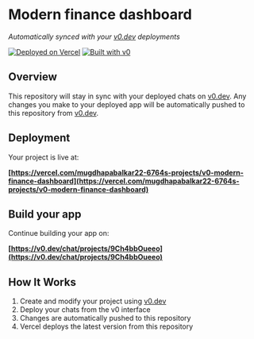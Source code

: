# Modern finance dashboard

*Automatically synced with your [v0.dev](https://v0.dev) deployments*

[![Deployed on Vercel](https://img.shields.io/badge/Deployed%20on-Vercel-black?style=for-the-badge&logo=vercel)](https://vercel.com/mugdhapabalkar22-6764s-projects/v0-modern-finance-dashboard)
[![Built with v0](https://img.shields.io/badge/Built%20with-v0.dev-black?style=for-the-badge)](https://v0.dev/chat/projects/9Ch4bbOueeo)

## Overview

This repository will stay in sync with your deployed chats on [v0.dev](https://v0.dev).
Any changes you make to your deployed app will be automatically pushed to this repository from [v0.dev](https://v0.dev).

## Deployment

Your project is live at:

**[https://vercel.com/mugdhapabalkar22-6764s-projects/v0-modern-finance-dashboard](https://vercel.com/mugdhapabalkar22-6764s-projects/v0-modern-finance-dashboard)**

## Build your app

Continue building your app on:

**[https://v0.dev/chat/projects/9Ch4bbOueeo](https://v0.dev/chat/projects/9Ch4bbOueeo)**

## How It Works

1. Create and modify your project using [v0.dev](https://v0.dev)
2. Deploy your chats from the v0 interface
3. Changes are automatically pushed to this repository
4. Vercel deploys the latest version from this repository
